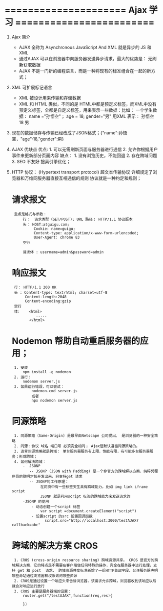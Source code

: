 #  ===================== Ajax 学习 ========================
1. Ajax 简介
    - AJAX 全称为 Asynchronous JavaScript And XML 就是异步的 JS 和 XML
    - 通过AJAX 可以在浏览器中向服务器发送异步请求，最大的优势是： 无刷新获取数据
    - AJAX 不是一门新的编程语言，而是一种将现有的标准组合在一起的新方式；
2. XML 可扩展标记语言
    - XML 被设计用来传输和存储数据
    - XML 和 HTML 类似，不同的是 HTML中都是预定义标签，而XML中没有预定义标签，全都是自定义标签，用来表示一些数据：比如： 
      一个学生数据： name ="孙悟空"； age = 18; gender="男"
      用XML 表示： 
        <student>
            <name>孙悟空</name>
            <age>18</age>
            <gender>男</gender>
        </student>
3. 现在的数据储存与传输已经改成了JSON格式；{"name":孙悟空，"age":18,"gender":男}
4. AJAX 优缺点
    优点: 1. 可以无需刷新页面与服务器进行通信
          2. 允许你根据用户事件来更新部分页面内容
    缺点： 1. 没有浏览历史，不能回退
          2. 存在跨域问题
          3. SEO 不友好 搜索引擎优化；
5. HTTP 协议： (Hypertext transport protocol) 超文本传输协议 详细规定了浏览器和万维网服务器直接互相通信的规则
    协议就是一种约定和规则；
    # 请求报文
        重点是格式与参数：
            行：  请求类型（GET/POST); URL 路径； HTTP/1.1 协议版本
            头： HOST:atguigu.com; 
                 Cookie: name=guigu; 
                 Content-type: application/x-www-form-urlencoded;
                 User-Agent: chrome 83
            空行

            请求体 : username=admin&password=admin
             

    # 响应报文

        行： HTTP/1.1 200 OK
        头 : Content-type: text/html; charset=utf-8
             Content-length:2048
             Content-encoding:gzip
        空行
        体:    <html>
                  .....
               </html>
    # Nodemon 帮助自动重启服务器的应用；
        1. 安装
            npm install -g nodemon
        2. 运行： 
            nodemon server.js
        3. 如果运行错误，可以尝试： 
                nodemon.cmd server.js 
                或者
                npx nodemon server.js
    #   同源策略
        1. 同源策略（Same-Origin) 是最早由Netscape 公司提出， 是浏览器的一种安全策略
        2. 同源：协议 域名 端口号 必须完全相同； Ajax是默认遵循同源策略的。
        3. 违背同源策略就是跨域： 单台服务器服务有上限，性能有限，有可能多台服务器服务；形成跨域；
        4. 如何解决跨域：
            -  JSONP
               -- JSONP (JSON with Padding) 是一个非官方的跨域解决方案，纯粹凭程序员的聪明才智开发出来，只支持get 请求
               -- JSONP的工作原理： 
                    在网页中有一些标签天生具有跨域能力，比如 img link iframe script
                    JSONP 就是利用script 标签的跨域能力来发送请求的
            -JSONP 的使用
                - 动态创建一个script 标签
                    var script =document.createElement("script")
                - 设置script 的src 设置回调函数
                      script.src="http://localhost:3000/testAJAX?callback=abc"

    # 跨域的解决方案 CROS
        1. CROS (cross-origin resource sharing) 跨域资源共享。 CROS 是官方的跨域解决方案，它的特点是不需要在客户端做任何特殊的操作，完全在服务器中进行处理，支持 get 和 post  请求， 跨域资源共享标准新增了一组HTTP首部字段，允许服务器声明哪些源站通过浏览器有权限访问哪些资源
        2. CROS是通过设置一个响应头来告诉浏览器，该请求允许跨域，浏览器收到该响应以后就会对响应进行放行
        3. CROS 主要是服务器端的设置： 
            router.get("/testAJAX",function(req,res){
                
            })